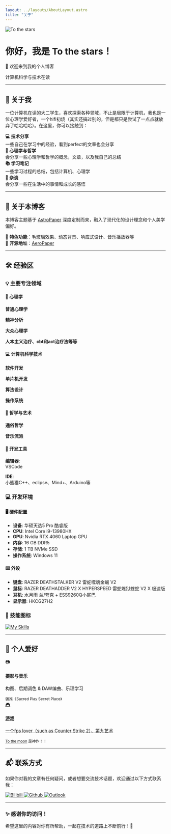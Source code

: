 ```yaml
---
layout: ../layouts/AboutLayout.astro
title: "关于"
---
```


<div class="text-center mb-12 bg-gradient-to-br from-red-100/50 to-teal-100/50 p-8 rounded-2xl border border-white/20 shadow-md hover:shadow-xl transition-all duration-300">
    <img src="/assets/profile_picture.jpg" alt="To the stars" class="w-30 h-30 rounded-full object-cover border-3 border-accent shadow-md hover:shadow-lg mb-6 mx-auto transition-all duration-300 hover:scale-105">
    <h1 class="text-3xl mb-2 bg-gradient-to-r from-highlight-text to-secondary-highlight bg-clip-text text-transparent font-bold">你好，我是 To the stars！</h1>
    <p class="text-xl text-foreground/80 mb-4">👋 欢迎来到我的个人博客</p>
    <div class="inline-block bg-accent/75 text-white px-6 py-2 rounded-full font-medium shadow-md hover:shadow-lg transition-all duration-300 hover:-translate-y-1">
        计算机科学与技术在读
    </div>
</div>

---

## 🌟 关于我

<div class="bg-white-200/75 shadow-md hover:shadow-lg backdrop-blur-sm p-6 rounded-xl border border-white/10 my-6 transition-all duration-300">

一位计算机在读的大二学生，喜欢探索各种领域，不止是局限于计算机，我也是一位心理学爱好者，一个hifi初烧（其实还搞过别的，但是都只是尝试了一点点就放弃了哈哈哈哈）。在这里，你可以接触到：

<div class="grid grid-cols-1 md:grid-cols-2 lg:grid-cols-4 gap-4 mt-6">
    <div class="p-4 bg-gradient-to-br from-red-100/50 to-red-200/50 rounded-lg border-l-4 border-red-400/75 hover:scale-105 hover:shadow-lg transition-all duration-300">
        <strong class="text-red-600">💻 技术分享</strong><br>
        一些自己在学习中的经验，看到perfect的文章也会分享
    </div>
    <div class="p-4 bg-gradient-to-br from-teal-100/50 to-teal-200/50  rounded-lg border-l-4 border-teal-400/75 hover:scale-105 hover:shadow-lg transition-all duration-300">
        <strong class="text-teal-600">🚀 心理学与哲学</strong><br>
        会分享一些心理学和哲学的概念，文章，以及我自己的总结
    </div>
    <div class="p-4 bg-gradient-to-br from-orange-100/50 to-orange-200/50 rounded-lg border-l-4 border-orange-400/75 hover:scale-105 hover:shadow-lg transition-all duration-300">
        <strong class="text-orange-600">📚 学习笔记</strong><br>
        一些学习过程的总结，包括计算机、心理学
    </div>
    <div class="p-4 bg-gradient-to-br from-purple-100/50 to-purple-200/50 rounded-lg border-l-4 border-purple-400/75 hover:scale-105 hover:shadow-lg transition-all duration-300">
        <strong class="text-purple-600">🌱 杂谈</strong><br>
        会分享一些在生活中的事情和成长的感悟
    </div>
</div>

</div>

---

## 🎨 关于本博客

<div class="bg-gradient-to-br from-indigo-100/50 to-purple-100/50 p-6 rounded-xl border border-indigo-200/20 my-6 shadow-md hover:shadow-lg transition-all duration-300">

本博客主题基于 [AstroPaper](https://github.com/satnaing/astro-paper) 深度定制而来，融入了现代化的设计理念和个人美学偏好。

🎯 **特色功能**：毛玻璃效果、动态背景、响应式设计、音乐播放器等  
🔗 **开源地址**：[AeroPaper](http://github.com/hazuki-keatsu/aero-paper)

</div>

---

## 🛠️ 经验区

<div class="my-8">

### 💡 主要专注领域

<div class="grid grid-cols-1 sm:grid-cols-2 xl:grid-cols-4 gap-6 my-6">
    <div class="bg-gradient-to-br from-green-100/50 to-green-200/50 p-6 rounded-2xl border border-green-200/20 transition-all duration-300 hover:scale-105 hover:shadow-lg shadow-md">
        <h4 class="text-green-500 mb-4 flex items-center font-semibold">
            🧠 心理学
        </h4>
        <p><strong>普通心理学</strong>
        <p><strong>精神分析</strong>
        <p><strong>大众心理学</strong>
        <p><strong>人本主义治疗、cbt和act治疗法等等</strong>
    </div>
    <div class="bg-gradient-to-br from-blue-100/50 to-blue-200/50 p-6 rounded-2xl border border-blue-200/20 transition-all duration-300 hover:scale-105 hover:shadow-lg shadow-md">
        <h4 class="text-blue-500 mb-4 flex items-center font-semibold">
            💻 计算机科学技术
        </h4>
        <p><strong>软件开发</strong>
        <p><strong>单片机开发</strong>
        <p><strong>算法设计</strong>
        <p><strong>操作系统</strong>
    </div>
    <div class="bg-gradient-to-br from-yellow-100/50 to-yellow-200/50 p-6 rounded-2xl border border-yellow-200/20 transition-all duration-300 hover:scale-105 hover:shadow-lg shadow-md">
        <h4 class="text-yellow-500 mb-4 flex items-center font-semibold">
            📖 哲学与艺术
        </h4>
        <p><strong>通俗哲学</strong>
        <p><strong>音乐流派</strong>
    </div>
    <div class="bg-gradient-to-br from-purple-100/50 to-purple-200/50 p-6 rounded-2xl border border-purple-200/20 transition-all duration-300 hover:scale-105 hover:shadow-lg shadow-md">
        <h4 class="text-purple-500 mb-4 flex items-center font-semibold">
            🔧 开发工具
        </h4>
        <p><strong>编辑器</strong>: <br>VSCode</p>
        <p><strong>IDE</strong>: <br>小熊猫C++、eclipse、Mind+、Arduino等</p>
    </div>
</div>

### 💻 开发环境

<div class="bg-black/5 p-6 rounded-xl my-6 border border-white/10 shadow-md hover:shadow-lg transition-shadow duration-300">
    <div class="grid grid-cols-1 lg:grid-cols-2 gap-6">
        <div>
            <h4 class="text-accent mb-4 font-semibold">🖥️ 硬件配置</h4>
            <ul class="list-none p-0 space-y-1">
                <li class="py-1 border-b border-white/25">
                    <strong>设备</strong>: 华硕天选5 Pro 酷睿版
                </li>
                <li class="py-1 border-b border-white/25">
                    <strong>CPU</strong>: Intel Core i9-13980HX
                </li>
                <li class="py-1 border-b border-white/25">
                    <strong>GPU</strong>: Nvidia RTX 4060 Laptop GPU
                </li>
                <li class="py-1 border-b border-white/25">
                    <strong>内存</strong>: 16 GB DDR5
                </li>
                <li class="py-1 border-b border-white/25">
                    <strong>存储</strong>: 1 TB NVMe SSD
                </li>
                <li class="py-1 border-b border-white/25">
                    <strong>操作系统</strong>: Windows 11
                </li>
            </ul>
        </div>
        <div>
            <h4 class="text-highlight-text mb-4 font-semibold">⌨️ 外设</h4>
            <ul class="list-none p-0 space-y-1">
                <li class="py-1 border-b border-white/25">
                    <strong>键盘</strong>: RAZER DEATHSTALKER V2 雷蛇噬魂金蝎 V2
                </li>
                <li class="py-1 border-b border-white/25">
                    <strong>鼠标</strong>: RAZER DEATHADDER V2 X HYPERSPEED 雷蛇炼狱蝰蛇 V2 X 极速版
                </li>
                <li class="py-1 border-b border-white/25">
                    <strong>耳机</strong>: 水月雨 兰/夸克 + ESS9260Q小尾巴
                </li>
                <li class="py-1 border-b border-white/25">
                    <strong>显示器</strong>: HKCG27H2
                </li>
            </ul>
        </div>
    </div>
</div>

### 🔨 技能图标

<div class="text-center">
    <a href="https://skillicons.dev" class="inline-block">
        <img class="hover:scale-105 transition-transform duration-300" src="/assets/skill_icons.svg" alt="My Skills">
    </a>
</div>

</div>

---

## 🎵 个人爱好

<div class="grid grid-cols-1 md:grid-cols-2 gap-6 my-8">
    <div class="bg-gradient-to-br from-red-100/25 to-red-200/25 p-6 rounded-2xl border border-red-200/20 text-center shadow-md hover:shadow-lg transition-shadow duration-300">
        <div class="text-4xl mb-4">📷</div>
        <h4 class="text-red-500 mb-2 font-semibold">摄影与音乐</h4>
        <p class="m-0 opacity-80">构图、后期调色 & DAW编曲、乐理学习</p>
        <small class="text-red-500 font-medium">强推《Sacred Play Secret Place》<a href="https://sprite.net/aokana" class="text-inherit underline-dashed hover:text-accent transition-colors duration-300"></small>
    </div>
    <div class="bg-gradient-to-br from-pink-100/25 to-pink-200/25 p-6 rounded-2xl border border-pink-200/20 text-center shadow-md hover:shadow-lg transition-shadow duration-300">
        <div class="text-4xl mb-4">🎮</div>
        <h4 class="text-pink-600 mb-2 font-semibold">游戏</h4>
        <p class="m-0 opacity-80">一个fps lover（such as Counter Strike 2）、第九艺术</p>
        <small class="text-pink-600 font-medium"><a href="https://store.steampowered.com/app/206440/To_the_Moon/?l=schinese" class="text-inherit underline-dashed hover:text-accent transition-colors duration-300">To the moon</a> 是神作！！</small>
    </div>
</div>

---

## 📬 联系方式

<div class="bg-gradient-to-br from-indigo-100/5 to-indigo-200/25 p-8 rounded-2xl border border-indigo-200/20 text-center my-8 shadow-md hover:shadow-lg transition-shadow duration-300">

如果你对我的文章有任何疑问，或者想要交流技术话题，欢迎通过以下方式联系我：

<div class="flex justify-center gap-4 mt-6 flex-wrap">
    <a href="https://space.bilibili.com/289913127" class="inline-block transition-transform duration-300 hover:scale-105">
        <img src="https://img.shields.io/badge/dynamic/json?style=flat-square&label=Bilibili+Follows&labelColor=FE7398&color=282C34&query=$.data.follower&url=https://api.bilibili.com/x/relation/stat?vmid=289913127&longCache=true&logo=bilibili&logoColor=white" alt="Bilibili" class="rounded-sm shadow-md hover:shadow-lg transition-shadow duration-300 my-2">
    </a>
    <a href="https://github.com/09Nick3" class="inline-block transition-transform duration-300 hover:scale-105">
        <img src="https://img.shields.io/badge/dynamic/json?style=flat-square&label=GitHub+Followers&suffix=%20&query=%24.data.totalSubs&url=https%3A%2F%2Fapi.spencerwoo.com%2Fsubstats%2F%3Fsource%3Dgithub%26queryKey%3D09Nick3&labelColor=282c34&color=353940&logo=github&longCache=true" alt="Github" class="rounded-sm shadow-md hover:shadow-lg transition-shadow duration-300 my-2">
    </a>
    <a href="mailto:tothestars0703@icloud.com" class="inline-block transition-transform duration-300 hover:scale-105">
        <img src="https://img.shields.io/badge/Outlook-Mail_to_Me-0F6CBD?style=flat-square&logo=gmail&logoColor=FFFFFF&logoSize=auto" alt="Outlook" class="rounded-sm shadow-md hover:shadow-lg transition-shadow duration-300 my-2">
    </a>
</div>

</div>

---

<div class="text-center p-8 bg-gradient-to-br from-red-100/5 to-teal-100/5 rounded-2xl border border-white/10 my-8">
    <h3 class="bg-gradient-to-r from-highlight-text to-secondary-highlight bg-clip-text text-transparent mb-4 font-bold text-xl">✨ 感谢你的访问！</h3>
    <p class="opacity-80 m-0">希望这里的内容对你有所帮助，一起在技术的道路上不断前行！🚀</p>
</div>
